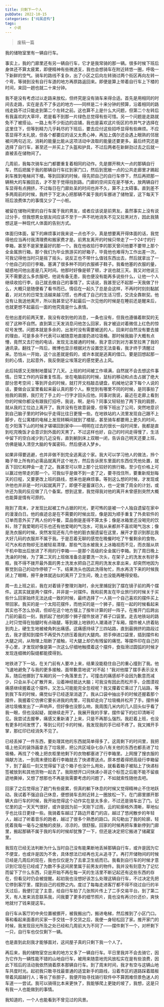 ```yaml
---
title: 只剩下一个人
pubDate: 2022-10-15
categories: ["纯属虚构"]
tags:
  - 小说
---
```


> 废稿一篇

我的储物室里有一辆自行车。

事实上，我的门廊里还有另一辆自行车，它才是我常骑的那一辆。很多时候下班后身体还不算太疲累，即便精神有些微透支，我也会想骑车在附近转悠一圈，呼吸一下新鲜的空气。骑车的路线不复杂，出了小区之后向左转骑过两个街区再向左转一个弯，等骑到没有自行车道的地方再原路返回来。即便是算上带着自行车上下楼的时间，来回一趟也就二十来分钟。

我不是没有考虑过以走路来放松，但终究是没有骑车来得合适。首先是用相同的时间去走路，实在是去不了多远的地方——同样是二十来分钟的预算，沿着相同的路线走路不过只能走到第二个左转之前。这也算不上是什么大问题，但第二个左转后有我喜欢的大草坪，若是看不到那一片绿色总觉得有些可惜。另一个问题是走路就免不了被搭讪，一路上有不少街边的店铺，我也是喜欢这片街区的市井气才选择在这里住下，但等到精力几乎耗尽的下班后，要去应付这些招呼显得有些麻烦。不应答显得不太礼貌，但各个都要应的话又太费心神，再加上偶尔还会遇上眼熟的邻居被问两句近况，消耗的能量比能从这项活动中汲取的能量还要更多。最后终究还是选择了自行车，甚至还一并买上了头盔和护具，不过后两者在新鲜劲过去之后就一直被丢在储物间了。

几周前，我每次骑车出门都要重复着相同的动作。先是挪开稍大一点的那辆自行车，然后把属于我的那辆自行车扛到家门口，然后到宽敞一点的公共走廊里才踢起刹车推到电梯间下楼。等到回家的时候，得先把自己的自行车停下，然后再把那一辆稍大的车搬回去，才不至于觉得挡到路。门廊的空间实在是不够大，放两辆自行车显得有点拥挤，不过每日在门廊处呆的时间也并不久，算不上太碍事。直到差不多两周前的时候，我终于下定决心把那辆不属于我的车挪进了储物室，这下每天下班后浪费体力的事情又少了一小桩。

被留在储物间里的自行车属于我的男友，或者应该说是前男友。虽然事实上没有说过分手，但我想男女朋友间应该不至于一声不吭地消失不见又拉黑对方，因此我猜想这是一种现代人体面的告别方式。

体面归体面，留下的麻烦事对我来说一点也不少。真是想要离开得体面的话，我觉得他应当再付我清理费和搬家费才是。前男友离开的时候只带走了一个24寸的行李箱，甚至不是家里最好的那一个。我在他收拾行李的那天曾问他要不要带上那个全金属旅行箱，那个我们为毕业旅游买的好箱子，毕竟他也难得为工作出差一次。可我记得他当时只是摇了摇头，说反正也不带什么值钱东西出去，然后就拿出了一个他自己的旧行李箱，塞满了很多种不同的衣服裤子鞋子。我看他塞的衣服的量，疑惑地问他出差是几天时间。他那时好像是顿了顿，才说也就三天。我又对他说三天不需要这么多衣服吧，他说有备无患，我也便没有能再多说些什么，让他一个人继续收拾行李，自己就去做自己的事情了。实话说，我甚至记不起那一天我做了什么，大概只是随便看了看书而已。情侣在一起久了总是会这样，不再时时刻刻黏腻着，对对方的日常生活越来越习惯，也养成了自己的生活习惯，交流全靠默契。他没有让我送他离开，所以我甚至记不起最后一次见他的时候是在睡前还是醒来后，也就更想不起最后一面的他究竟是什么表情。

在他出差的前两天里，我没有收到他的消息，一条也没有，但我也遵循着默契的无视了这种不自然。直到第三天发消息问他怎么回家，我才被迫对着微信上红色的惊叹号发愣。问题本就是多余的，出发时没有需要被送的人，回来时自然没有要去接的理由，可是多余不代表可以被随意地直接扔进垃圾桶。那时候我脑子大概有点懵，竟然又去打他的电话，发现无法接通的时候，我才意识到对方甚至拉黑了我的通讯录。翻找了一阵后，微博也显示根据对方设置您无法查看，我才终于清醒过来。恐怕从一开始，这个出差就是假的，或许本就是逃离的借口。要是回想起那一刻的心情，比起意外，我反倒是尘埃落定的感觉更占上风。

此后钝感又无限制地蔓延了几天。上班的时间被工作填满，自然就不会去想这件事情。日常工作的内容重复性高，坐在电脑前的时候，鼠标的移动和点击占据了绝大部分思考空间；等到开会的时候，就打开文档敲击键盘，机械地记录下每个人说的话，要做会议室里看起来最认真的那个人。察觉到有哪里不同的时候，是同事拍了拍我的肩膀，我打完了手上的一行字才回头应他。同事对我说，最近在走廊上看到你的时候你都没有跟我打招呼。我说，啊，是吗？同事又轻轻拍了两下我的肩膀，就从我的工位边上离开了。我并没有在故意装傻，但等下班出了公司，突然地意识到自己脑子里的时钟似乎走得比往日更慢一些。在地铁站的人流里发现自己跟不上脚步，在公寓楼的电梯上发现转瞬间就到了楼层，甚至骑车都要用上更久的时间，在夕阳落下山的时候才堪堪回到家中——明明在过去的很长一段时间里，我都是直到吃完晚饭才会意识到外面的天黑了。不过这样也好，自己的时间走得慢了，生活中留下的空白减少到几近没有，直到躺到床上双眼一闭，告诉自己明天还要上班，仿佛是输入清空大脑的专属密码，然后便进入梦乡。

如果非得要逃避，也并非做不到完全逃离这个家。我大可以学习他人的做法，拎个箱子带上所有的必需品就离开这个地方，然后告诉房东里面的东西任凭他处置，就丢下回忆和押金一走了之。我甚至可以带上那个比较好的旅行箱，至少在价格上可以赢过他带走的那一个。可我似乎是做不到一走了之，要寻找住所，要重新规划每天的日程，又要更改上班的路线，想来也是麻烦事。等到这么想的时候，才发现或许他也并非是一时兴起就离开了，即便不是蓄谋已久，也一定做了周全的计划，或许还为我的反应做了几个备案。想到这里，我觉得我对他的离开未曾感到突然大概也能算是情有可原的。

拖到了周末，才发现比起被工作占据的时光，更可怖的是被一个人独自遗留在家中的漫漫白日。他的痕迹总是在不需要的时候出现，像是因为顺手重复了外卖软件的订单而意外买了两人份的午餐，菜品倒是差得不算太多；像是冰箱里还没喝完的饮料，除了我爱喝的可乐也还有他爱喝的气泡水，可我从来都并不喜欢喝气泡水；像是洗衣服的时候，突然发现还有几件他的脏衣服遗留在这里，展开才意识到那比我大好几码的衣服并不属于我。于是忍着无聊的感觉在晚餐时吃了午餐剩余的食物，可汽水和衣物却无法被轻易清理，那些气泡水被我关上冰箱视而不见，而衣服从烘干机中取出后放进了不用的行李箱——是那个高级的全金属行李箱。到了周日晚上洗澡的时候，为了第二天的上班做准备总是要洗一次头，在架子上的洗发水有好多瓶，我不得不拨开最外面的男士洗发水把自己正用的洗发水拿出来，却突然地因为察觉到自己的动作停顿了一下。结果洗头也因此洗得匆忙，热水再浇下来的时候我闭上了眼睛，擦干身体就逃似的离开了卫生间，晚上也没能再睡得安稳。

周一去上班之前，我在对着镜子整理刘海时，余光里捕捉到了摆在镜子前的两个摆件。这其实就是两个摆件，并非是一对摆件。我和前男友在毕业旅行的时候关于买些什么回家始终无法达成一致的时候，最终选择了一人挑一个自己喜欢的摆件买上带回家。我买的是一个太阳花摆件，而他买的是一个狮子，摆在一起的时候看起来其实也不怎么协调，但却在这个地方摆上了按年计算的好一阵子。在推开门后跨出门前的最后一刻，我抓起了他的那个狮子摆件放进了裤子口袋里。走去地铁站的路上时只觉得在抬腿时有点硌腿，等到跟上地铁的人潮涌进了车厢，摆件被人挤着贴到肉上，硬生生地被棱角刺出痛感。这痛感持续了三四站路，直到最拥挤的路段过去，我才感知到摆件不再受外力挤压着我的大腿肉。把手伸进口袋里，插到摆件和大腿之间，从物理上阻断了接触，可大腿上却仍有残留的痛觉。等摆件印在自己的手心里，才发现好像是第一次这么仔细地触摸着这个摆件，食指滑过圆弧的时候才发现连细微的裂缝都能摸得到。

地铁进了下一站，在关门前有人要冲上来，结果没能稳住自己的重心撞到了我。他飞速地避免了与我的更多接触，面带歉意地说“对不起！”我对他摆了摆手表示没关系，随后他挪到了车厢的另一个角落里去了。可撞击的痛感却不会因为歉意而减少，只会从手心扩散开来，沿着神经抵达大脑；可我没有因此而松开手，企图漠视痛感继续握着这个摆件。又怎么可能能完全忽视呢？我又攥着它乘过了几站路，等到我下车的时候，痛觉似乎已经逐渐消退了。我从口袋中抽出手的时候还握着那个摆件，我握着它仿佛它要长进我的肉里，可我却走向了垃圾桶并松开了手。摆件掉进垃圾桶发出了一声响声，但好像也没那么响，我周围几米内的几人回头似乎看了我一眼，但也没起疑，就继续走开了。我展开我的手掌，摆件留下的红印清晰可见。我尝试去握拳，痛感又重新涌了上来，只是不再那么强烈。我赶着上班，也没有更多时间发愣了，等到公司打卡的时候，我发现我的手已经不疼了。我又摊开手掌，那红印已经消失不见了。

已经丢掉了一件东西，要处理其他的东西就简单得多了。这周剩下的时间里，我把墙上他买的装饰画拿去了垃圾房，把公共区域杂七杂八有关他的东西也都丢进了垃圾桶，再找了个晚上把衣柜里他剩下的衣物都塞进了行李箱里。上网搜了搜衣服的捐献方法，一到周末便拉着行李箱就去了快递寄送点。原本想着得把高级行李箱留下，到了最后一刻又觉得留下这个箱子也没什么用处，就看着箱子被贴上了快递标签被放到和其他货物一起去了。我刚想开口问快递小哥这个标签之后能不能不留痕迹地撕掉，又想了想那也不再是我需要考虑的问题了，不如就索性随他去吧。

回家了之后觉得出了趟门有些疲累，但真的躺下休息的时候又觉得精神止不住地跃动。我试着不强迫自己休息，便想骑车去附近转上一圈放松一下。在门廊里挪开那辆大自行车的时候，我开始觉得这个动作实在是太多余，不过还是骑车出了门。记忆里的这一天天气很好，或许是因为前一天刚下过雨，云的轮廓格外清晰，草地似乎也比往日更绿一些。我骑着车越过了路边开着门的店，越过了悠闲散步的年轻人，越过了听着音乐的跑者，越过了很多个熟悉的路口。风勾勒出了我的轮廓，轻抚着我每一毫与之接触的皮肤，凉凉的，很舒服。回家的时候再把车重新停到门廊里，搬起那辆不属于我的车的时候却犹豫了一下，但还是决定把它搬进了储藏室里。

我现在已经无法判断为什么当时自己没有能果断地丢掉那辆自行车，或许是因为它不便宜，也或许是因为不舍，具体想法已经再也无从追寻了。再打开储物间的时候已经是几周后的现在，我也仅仅是为了去拿卫生纸而已。我看到自行车的时候才意识到它现在已经成了为数不多这间房里属于前男友的物件。我并没有刻意为了记忆而留下了什么东西，只是开始不再在每一天的生活里不断记起还有这些东西的存在，但看见时仍会被提醒。起初我也没想好该怎么处理这辆自行车，不过决定先把它停到客厅里，摆到自己的视野之内。度过了每每走进客厅都不得不绕过自行的半天过后，我便打定了主意，给自行车拍了几张照片传上了二手交易平台。到了第二天，有人发来消息联系我，问我要了更多的细节照片，竟也没有再讨价还价，爽快地就付了钱来提这车。

自行车从客厅的中央位置被挪开，被我搬出门，搬进电梯，然后推到了小区门口。等和看起来面善的买家一手交钱一手交货之后，我便一身轻松回了家。推开家门的时候，我发现目光所及之处已经和几周前大为不同了——摆件剩下一个，对杯剩下一只，自行车也仅仅剩下一辆。

也是直到此刻我才能够面对，这间屋子真的只剩下我一个人了。

再后来，我的储物室空出来的地方又多了一辆自行车。平日里我并不会去骑它，因为它作为一辆性能不错的山地自行车，被用来随意地兜风放松实在是有些浪费，因此下班后的活动我依然骑着原本那辆自行车。到了周末时间，我才有空与这辆山地车共度时光。起初我只敢寻找最普通的适宜新手的路线，沿着市区的道路踩着踏板带着风超越行人；等长了些胆子，我便开始寻找骑行软件中不算困难但景色迷人的车道一一尝试。我可以骑得比本来更快了，我能够爬上更陡的坡了，我想，这是只有我一人也能做到的事情。

我知道的，一个人也能看到不曾见过的风景。
